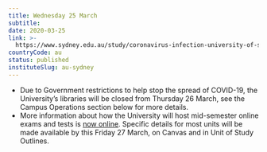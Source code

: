```yaml
---
title: Wednesday 25 March
subtitle: 
date: 2020-03-25
link: >-
  https://www.sydney.edu.au/study/coronavirus-infection-university-of-sydney-advice.html
countryCode: au
status: published
instituteSlug: au-sydney
---
```

  * Due to Government restrictions to help stop the spread of COVID-19, the University’s libraries will be closed from Thursday 26 March, see the Campus Operations section below for more details.
  * More information about how the University will host mid-semester online exams and tests is [now online](https://www.sydney.edu.au/study/coronavirus-infection-university-of-sydney-advice/study-information.html#exams). Specific details for most units will be made available by this Friday 27 March, on Canvas and in Unit of Study Outlines.


